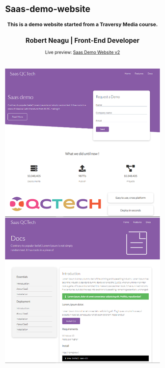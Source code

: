 # Saas-demo-website


<h3 align="center">This is a demo website started from a Traversy Media course.</h3>
<h2 align="center">Robert Neagu | Front-End Developer </h2>
<p align="center">Live preview: <a href="https://robertneaguqc.github.io/Saas-demo-website/index.html">Saas Demo Website v2</a></p><br>
<p align="center">
<img src="https://github.com/RobertNeaguQC/Saas-demo-website/blob/main/Capture2.PNG" width="550" alt="Portfolio Website">
<img src="https://github.com/RobertNeaguQC/Saas-demo-website/blob/main/Capture1.PNG" width="550" alt="Portfolio Website">
</p>
